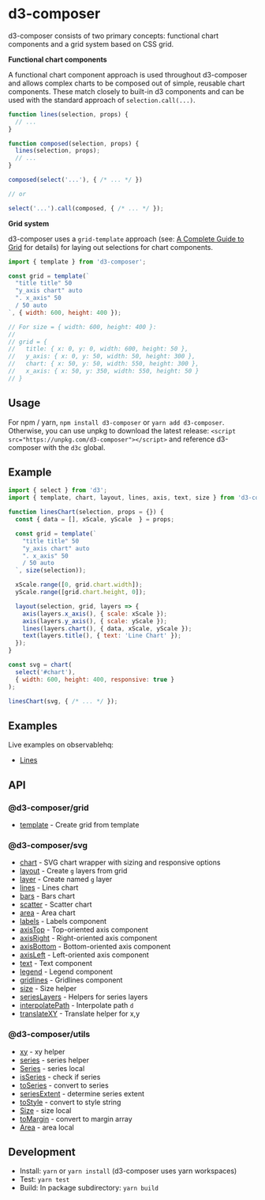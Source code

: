 # d3-composer

d3-composer consists of two primary concepts: functional chart components and a grid system based on CSS grid.

__Functional chart components__

A functional chart component approach is used throughout d3-composer and allows complex charts to be composed out of simple, reusable chart components. These match closely to built-in d3 components and can be used with the standard approach of `selection.call(...)`.

```js
function lines(selection, props) {
  // ...
}

function composed(selection, props) {
  lines(selection, props);
  // ...
}

composed(select('...'), { /* ... */ })

// or 

select('...').call(composed, { /* ... */ });
```

__Grid system__

d3-composer uses a `grid-template` approach (see: [A Complete Guide to Grid](https://css-tricks.com/snippets/css/complete-guide-grid/#article-header-id-15) for details) for laying out selections for chart components.

```js
import { template } from 'd3-composer';

const grid = template(`
  "title title" 50
  "y_axis chart" auto
  ". x_axis" 50
  / 50 auto
`, { width: 600, height: 400 });

// For size = { width: 600, height: 400 }:
//
// grid = {
//   title: { x: 0, y: 0, width: 600, height: 50 },
//   y_axis: { x: 0, y: 50, width: 50, height: 300 },
//   chart: { x: 50, y: 50, width: 550, height: 300 },
//   x_axis: { x: 50, y: 350, width: 550, height: 50 }
// }
```

## Usage

For npm / yarn, `npm install d3-composer` or `yarn add d3-composer`. Otherwise, you can use unpkg to download the latest release: `<script src="https://unpkg.com/d3-composer"></script>` and reference d3-composer with the `d3c` global.

## Example

```js
import { select } from 'd3';
import { template, chart, layout, lines, axis, text, size } from 'd3-composer';

function linesChart(selection, props = {}) {
  const { data = [], xScale, yScale  } = props;

  const grid = template(`
    "title title" 50
    "y_axis chart" auto
    ". x_axis" 50
    / 50 auto
  `, size(selection));

  xScale.range([0, grid.chart.width]);
  yScale.range([grid.chart.height, 0]);

  layout(selection, grid, layers => {
    axis(layers.x_axis(), { scale: xScale });
    axis(layers.y_axis(), { scale: yScale });
    lines(layers.chart(), { data, xScale, yScale });
    text(layers.title(), { text: 'Line Chart' });
  });
}

const svg = chart(
  select('#chart'),
  { width: 600, height: 400, responsive: true }
);

linesChart(svg, { /* ... */ });
```

## Examples

Live examples on observablehq:

- [Lines](https://beta.observablehq.com/@timhall/d3-composer-lines)

## API

### @d3-composer/grid

- [template](https://github.com/CSNW/d3-composer/blob/master/packages/grid/README.md#template) - Create grid from template

### @d3-composer/svg

- [chart](https://github.com/CSNW/d3-composer/blob/master/packages/svg/README.md#chart) - SVG chart wrapper with sizing and responsive options
- [layout](https://github.com/CSNW/d3-composer/blob/master/packages/svg/README.md#layout) - Create `g` layers from grid
- [layer](https://github.com/CSNW/d3-composer/blob/master/packages/svg/README.md#layer) - Create named `g` layer
- [lines](https://github.com/CSNW/d3-composer/blob/master/packages/svg/README.md#lines) - Lines chart
- [bars](https://github.com/CSNW/d3-composer/blob/master/packages/svg/README.md#bars) - Bars chart
- [scatter](https://github.com/CSNW/d3-composer/blob/master/packages/svg/README.md#scatter) - Scatter chart
- [area](https://github.com/CSNW/d3-composer/blob/master/packages/svg/README.md#area) - Area chart
- [labels](https://github.com/CSNW/d3-composer/blob/master/packages/svg/README.md#labels) - Labels component
- [axisTop](https://github.com/CSNW/d3-composer/blob/master/packages/svg/README.md#axisTop) - Top-oriented axis component
- [axisRight](https://github.com/CSNW/d3-composer/blob/master/packages/svg/README.md#axisRight) - Right-oriented axis component
- [axisBottom](https://github.com/CSNW/d3-composer/blob/master/packages/svg/README.md#axisBottom) - Bottom-oriented axis component
- [axisLeft](https://github.com/CSNW/d3-composer/blob/master/packages/svg/README.md#axisLeft) - Left-oriented axis component
- [text](https://github.com/CSNW/d3-composer/blob/master/packages/svg/README.md#text) - Text component
- [legend](https://github.com/CSNW/d3-composer/blob/master/packages/svg/README.md#legend) - Legend component
- [gridlines](https://github.com/CSNW/d3-composer/blob/master/packages/svg/README.md#gridlines) - Gridlines component
- [size](https://github.com/CSNW/d3-composer/blob/master/packages/svg/README.md#size) - Size helper
- [seriesLayers](https://github.com/CSNW/d3-composer/blob/master/packages/svg/README.md#seriesLayers) - Helpers for series layers
- [interpolatePath](https://github.com/CSNW/d3-composer/blob/master/packages/svg/README.md#interpolatePath) - Interpolate path `d`
- [translateXY](https://github.com/CSNW/d3-composer/blob/master/packages/svg/README.md#translateXY) - Translate helper for x,y

### @d3-composer/utils

- [xy](https://github.com/CSNW/d3-composer/blob/master/packages/utils/README.md#xy) - xy helper
- [series](https://github.com/CSNW/d3-composer/blob/master/packages/utils/README.md#series) - series helper
- [Series](https://github.com/CSNW/d3-composer/blob/master/packages/utils/README.md#Series-local) - series local
- [isSeries](https://github.com/CSNW/d3-composer/blob/master/packages/utils/README.md#isSeries) - check if series
- [toSeries](https://github.com/CSNW/d3-composer/blob/master/packages/utils/README.md#toSeries) - convert to series
- [seriesExtent](https://github.com/CSNW/d3-composer/blob/master/packages/utils/README.md#seriesExtent) - determine series extent
- [toStyle](https://github.com/CSNW/d3-composer/blob/master/packages/utils/README.md#toStyle) - convert to style string
- [Size](https://github.com/CSNW/d3-composer/blob/master/packages/utils/README.md#Size-local) - size local
- [toMargin](https://github.com/CSNW/d3-composer/blob/master/packages/utils/README.md#toMargin) - convert to margin array
- [Area](https://github.com/CSNW/d3-composer/blob/master/packages/utils/README.md#Area-local) - area local

## Development

- Install: `yarn` or `yarn install` (d3-composer uses yarn workspaces)
- Test: `yarn test`
- Build: In package subdirectory: `yarn build`
